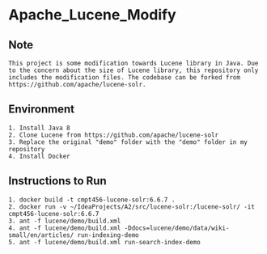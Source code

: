 # Apache_Lucene_Modify

## Note

	This project is some modification towards Lucene library in Java. Due to the concern about the size of Lucene library, this repository only includes the modification files. The codebase can be forked from https://github.com/apache/lucene-solr.

## Environment

	1. Install Java 8
	2. Clone Lucene from https://github.com/apache/lucene-solr
	3. Replace the original "demo" folder with the "demo" folder in my repository
	4. Install Docker

## Instructions to Run

	1. docker build -t cmpt456-lucene-solr:6.6.7 .
	2. docker run -v ~/IdeaProjects/A2/src/lucene-solr:/lucene-solr/ -it cmpt456-lucene-solr:6.6.7
	3. ant -f lucene/demo/build.xml
	4. ant -f lucene/demo/build.xml -Ddocs=lucene/demo/data/wiki-small/en/articles/ run-indexing-demo
	5. ant -f lucene/demo/build.xml run-search-index-demo
